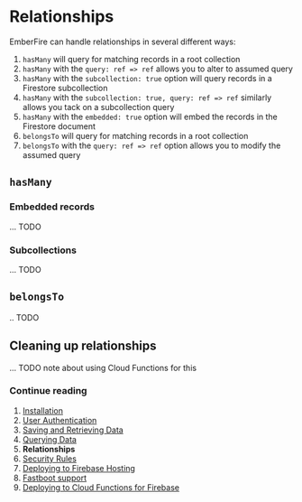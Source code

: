 # Relationships

EmberFire can handle relationships in several different ways: 

  1. `hasMany` will query for matching records in a root collection
  1. `hasMany` with the `query: ref => ref` allows you to alter to assumed query
  1. `hasMany` with the `subcollection: true` option will query records in a Firestore subcollection
  1. `hasMany` with the `subcollection: true, query: ref => ref` similarly allows you tack on a subcollection query
  1. `hasMany` with the `embedded: true` option will embed the records in the Firestore document
  1. `belongsTo` will query for matching records in a root collection
  1. `belongsTo` with the `query: ref => ref` option allows you to modify the assumed query

## `hasMany`

### Embedded records

... TODO

### Subcollections

... TODO

## `belongsTo`

.. TODO

## Cleaning up relationships

... TODO note about using Cloud Functions for this

### Continue reading

1. [Installation](installation.md)
1. [User Authentication](authentication.md)
1. [Saving and Retrieving Data](saving-and-retrieving-data.md)
1. [Querying Data](querying-data.md)
1. **Relationships**
1. [Security Rules](security-rules.md)
1. [Deploying to Firebase Hosting](deploying-to-firebase-hosting.md)
1. [Fastboot support](fastboot-support.md)
1. [Deploying to Cloud Functions for Firebase](deploying-fastboot-to-cloud-functions.md)
